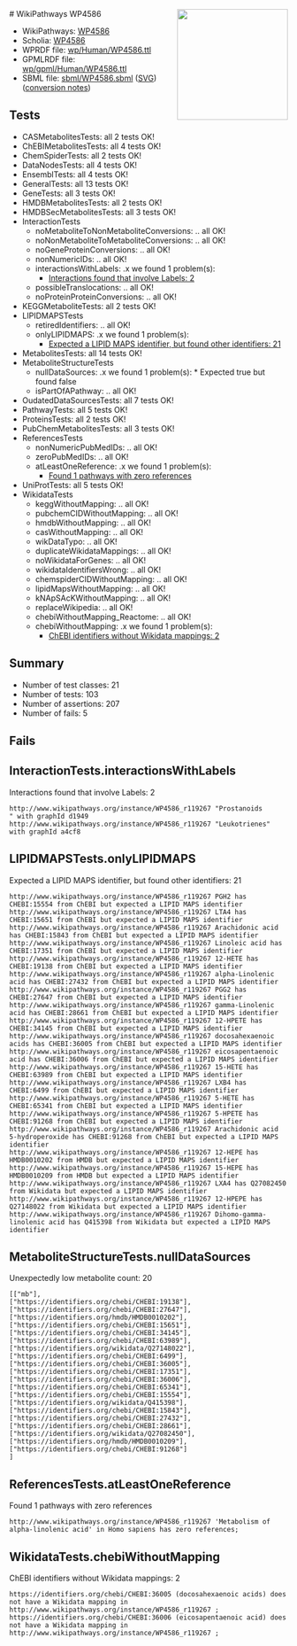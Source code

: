 <img style="float: right; width: 200px" src="../logo.png" />
# WikiPathways WP4586

* WikiPathways: [WP4586](https://identifiers.org/wikipathways:WP4586)
* Scholia: [WP4586](https://scholia.toolforge.org/wikipathways/WP4586)
* WPRDF file: [wp/Human/WP4586.ttl](../wp/Human/WP4586.ttl)
* GPMLRDF file: [wp/gpml/Human/WP4586.ttl](../wp/gpml/Human/WP4586.ttl)
* SBML file: [sbml/WP4586.sbml](../sbml/WP4586.sbml) ([SVG](../sbml/WP4586.svg)) ([conversion notes](../sbml/WP4586.txt))

## Tests
* CASMetabolitesTests: all 2 tests OK!
* ChEBIMetabolitesTests: all 4 tests OK!
* ChemSpiderTests: all 2 tests OK!
* DataNodesTests: all 4 tests OK!
* EnsemblTests: all 4 tests OK!
* GeneralTests: all 13 tests OK!
* GeneTests: all 3 tests OK!
* HMDBMetabolitesTests: all 2 tests OK!
* HMDBSecMetabolitesTests: all 3 tests OK!
* InteractionTests
    * noMetaboliteToNonMetaboliteConversions: .. all OK!
    * noNonMetaboliteToMetaboliteConversions: .. all OK!
    * noGeneProteinConversions: .. all OK!
    * nonNumericIDs: .. all OK!
    * interactionsWithLabels: .x we found 1 problem(s):
        * [Interactions found that involve Labels: 2](#630d2679)
    * possibleTranslocations: .. all OK!
    * noProteinProteinConversions: .. all OK!
* KEGGMetaboliteTests: all 2 tests OK!
* LIPIDMAPSTests
    * retiredIdentifiers: .. all OK!
    * onlyLIPIDMAPS: .x we found 1 problem(s):
        * [Expected a LIPID MAPS identifier, but found other identifiers: 21](#d0bfb698)
* MetabolitesTests: all 14 tests OK!
* MetaboliteStructureTests
    * nullDataSources: .x we found 1 problem(s):
            * Expected true but found false
    * isPartOfAPathway: .. all OK!
* OudatedDataSourcesTests: all 7 tests OK!
* PathwayTests: all 5 tests OK!
* ProteinsTests: all 2 tests OK!
* PubChemMetabolitesTests: all 3 tests OK!
* ReferencesTests
    * nonNumericPubMedIDs: .. all OK!
    * zeroPubMedIDs: .. all OK!
    * atLeastOneReference: .x we found 1 problem(s):
        * [Found 1 pathways with zero references](#35eb778e)
* UniProtTests: all 5 tests OK!
* WikidataTests
    * keggWithoutMapping: .. all OK!
    * pubchemCIDWithoutMapping: .. all OK!
    * hmdbWithoutMapping: .. all OK!
    * casWithoutMapping: .. all OK!
    * wikDataTypo: .. all OK!
    * duplicateWikidataMappings: .. all OK!
    * noWikidataForGenes: .. all OK!
    * wikidataIdentifiersWrong: .. all OK!
    * chemspiderCIDWithoutMapping: .. all OK!
    * lipidMapsWithoutMapping: .. all OK!
    * kNApSAcKWithoutMapping: .. all OK!
    * replaceWikipedia: .. all OK!
    * chebiWithoutMapping_Reactome: .. all OK!
    * chebiWithoutMapping: .x we found 1 problem(s):
        * [ChEBI identifiers without Wikidata mappings: 2](#a8d554ce)


## Summary

* Number of test classes: 21
* Number of tests: 103
* Number of assertions: 207
* Number of fails: 5

## Fails

<a name="630d2679" />

## InteractionTests.interactionsWithLabels

Interactions found that involve Labels: 2
```
http://www.wikipathways.org/instance/WP4586_r119267 "Prostanoids
" with graphId d1949
http://www.wikipathways.org/instance/WP4586_r119267 "Leukotrienes" with graphId a4cf8
```

<a name="d0bfb698" />

## LIPIDMAPSTests.onlyLIPIDMAPS

Expected a LIPID MAPS identifier, but found other identifiers: 21
```
http://www.wikipathways.org/instance/WP4586_r119267 PGH2 has CHEBI:15554 from ChEBI but expected a LIPID MAPS identifier
http://www.wikipathways.org/instance/WP4586_r119267 LTA4 has CHEBI:15651 from ChEBI but expected a LIPID MAPS identifier
http://www.wikipathways.org/instance/WP4586_r119267 Arachidonic acid has CHEBI:15843 from ChEBI but expected a LIPID MAPS identifier
http://www.wikipathways.org/instance/WP4586_r119267 Linoleic acid has CHEBI:17351 from ChEBI but expected a LIPID MAPS identifier
http://www.wikipathways.org/instance/WP4586_r119267 12-HETE has CHEBI:19138 from ChEBI but expected a LIPID MAPS identifier
http://www.wikipathways.org/instance/WP4586_r119267 alpha-Linolenic acid has CHEBI:27432 from ChEBI but expected a LIPID MAPS identifier
http://www.wikipathways.org/instance/WP4586_r119267 PGG2 has CHEBI:27647 from ChEBI but expected a LIPID MAPS identifier
http://www.wikipathways.org/instance/WP4586_r119267 gamma-Linolenic acid has CHEBI:28661 from ChEBI but expected a LIPID MAPS identifier
http://www.wikipathways.org/instance/WP4586_r119267 12-HPETE has CHEBI:34145 from ChEBI but expected a LIPID MAPS identifier
http://www.wikipathways.org/instance/WP4586_r119267 docosahexaenoic acids has CHEBI:36005 from ChEBI but expected a LIPID MAPS identifier
http://www.wikipathways.org/instance/WP4586_r119267 eicosapentaenoic acid has CHEBI:36006 from ChEBI but expected a LIPID MAPS identifier
http://www.wikipathways.org/instance/WP4586_r119267 15-HETE has CHEBI:63989 from ChEBI but expected a LIPID MAPS identifier
http://www.wikipathways.org/instance/WP4586_r119267 LXB4 has CHEBI:6499 from ChEBI but expected a LIPID MAPS identifier
http://www.wikipathways.org/instance/WP4586_r119267 5-HETE has CHEBI:65341 from ChEBI but expected a LIPID MAPS identifier
http://www.wikipathways.org/instance/WP4586_r119267 5-HPETE has CHEBI:91268 from ChEBI but expected a LIPID MAPS identifier
http://www.wikipathways.org/instance/WP4586_r119267 Arachidonic acid 5-hydroperoxide has CHEBI:91268 from ChEBI but expected a LIPID MAPS identifier
http://www.wikipathways.org/instance/WP4586_r119267 12-HEPE has HMDB0010202 from HMDB but expected a LIPID MAPS identifier
http://www.wikipathways.org/instance/WP4586_r119267 15-HEPE has HMDB0010209 from HMDB but expected a LIPID MAPS identifier
http://www.wikipathways.org/instance/WP4586_r119267 LXA4 has Q27082450 from Wikidata but expected a LIPID MAPS identifier
http://www.wikipathways.org/instance/WP4586_r119267 12-HPEPE has Q27148022 from Wikidata but expected a LIPID MAPS identifier
http://www.wikipathways.org/instance/WP4586_r119267 Dihomo-gamma-linolenic acid has Q415398 from Wikidata but expected a LIPID MAPS identifier
```

<a name="919041a8" />

## MetaboliteStructureTests.nullDataSources

Unexpectedly low metabolite count: 20
```
[["mb"],
["https://identifiers.org/chebi/CHEBI:19138"],
["https://identifiers.org/chebi/CHEBI:27647"],
["https://identifiers.org/hmdb/HMDB0010202"],
["https://identifiers.org/chebi/CHEBI:15651"],
["https://identifiers.org/chebi/CHEBI:34145"],
["https://identifiers.org/chebi/CHEBI:63989"],
["https://identifiers.org/wikidata/Q27148022"],
["https://identifiers.org/chebi/CHEBI:6499"],
["https://identifiers.org/chebi/CHEBI:36005"],
["https://identifiers.org/chebi/CHEBI:17351"],
["https://identifiers.org/chebi/CHEBI:36006"],
["https://identifiers.org/chebi/CHEBI:65341"],
["https://identifiers.org/chebi/CHEBI:15554"],
["https://identifiers.org/wikidata/Q415398"],
["https://identifiers.org/chebi/CHEBI:15843"],
["https://identifiers.org/chebi/CHEBI:27432"],
["https://identifiers.org/chebi/CHEBI:28661"],
["https://identifiers.org/wikidata/Q27082450"],
["https://identifiers.org/hmdb/HMDB0010209"],
["https://identifiers.org/chebi/CHEBI:91268"]
]
```

<a name="35eb778e" />

## ReferencesTests.atLeastOneReference

Found 1 pathways with zero references
```
http://www.wikipathways.org/instance/WP4586_r119267 'Metabolism of alpha-linolenic acid' in Homo sapiens has zero references; 
```

<a name="a8d554ce" />

## WikidataTests.chebiWithoutMapping

ChEBI identifiers without Wikidata mappings: 2
```
https://identifiers.org/chebi/CHEBI:36005 (docosahexaenoic acids) does not have a Wikidata mapping in http://www.wikipathways.org/instance/WP4586_r119267 ; 
https://identifiers.org/chebi/CHEBI:36006 (eicosapentaenoic acid) does not have a Wikidata mapping in http://www.wikipathways.org/instance/WP4586_r119267 ; 
```

